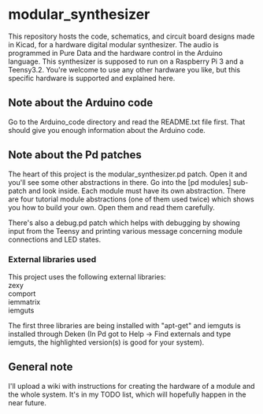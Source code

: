 # modular_synthesizer

This repository hosts the code, schematics, and circuit board designs made in Kicad, for a hardware digital modular synthesizer. The audio is programmed in Pure Data and the hardware control in the Arduino language.
This synthesizer is supposed to run on a Raspberry Pi 3 and a Teensy3.2. You're welcome to use any other hardware you like, but this specific hardware is supported and explained here.


## Note about the Arduino code

Go to the Arduino_code directory and read the README.txt file first. That should give you enough information about the Arduino code.


## Note about the Pd patches

The heart of this project is the modular_synthesizer.pd patch. Open it and you'll see some other abstractions in there. Go into the [pd modules] sub-patch and look inside.
Each module must have its own abstraction. There are four tutorial module abstractions (one of them used twice) which shows you how to build your own. Open them and read them carefully.

There's also a debug.pd patch which helps with debugging by showing input from the Teensy and printing various message concerning module connections and LED states.

### External libraries used

This project uses the following external libraries:  
zexy  
comport  
iemmatrix  
iemguts

The first three libraries are being installed with "apt-get" and iemguts is installed through Deken (In Pd got to Help -> Find externals and type iemguts, the highlighted version(s) is good for your system).


## General note

I'll upload a wiki with instructions for creating the hardware of a module and the whole system. It's in my TODO list, which will hopefully happen in the near future.
